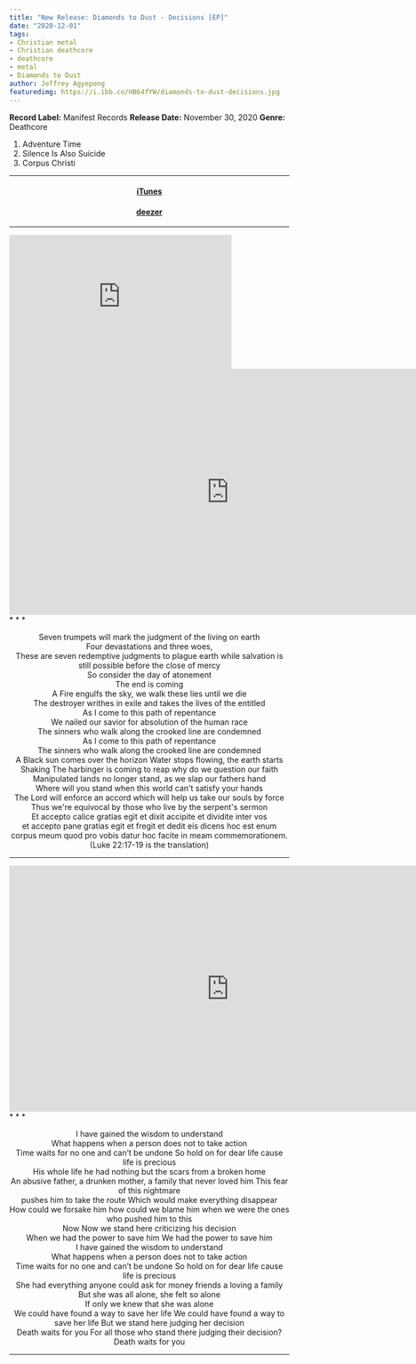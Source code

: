 ```yaml
---
title: "New Release: Diamonds to Dust - Decisions [EP]"
date: "2020-12-01"
tags:
- Christian metal
- Christian deathcore
- deathcore
- metal
- Diamonds to Dust
author: Jeffrey Agyepong
featuredimg: https://i.ibb.co/HB64fYW/diamonds-to-dust-decisions.jpg
---
```

**Record Label:** Manifest Records
**Release Date:** November 30, 2020
**Genre:** Deathcore

1. Adventure Time 
2. Silence Is Also Suicide
3. Corpus Christi


<hr>
<h4 style="text-align:center;"><a href="https://music.apple.com/gh/album/decisions-single/1539797556?uo=4&app=itunes&ct=684506&at=1001lbRT" alt="iTunes">iTunes</a></h4>

<h4 style="text-align:center;"><a href="https://www.deezer.com/us/album/185771532" alt="deezer">deezer</a></h4>

* * *

<iframe style="border: 0; width: 400px; height: 241px;" src="https://bandcamp.com/EmbeddedPlayer/album=4102972938/size=large/bgcol=ffffff/linkcol=0687f5/artwork=small/transparent=true/" seamless><a href="https://diamondstodust.bandcamp.com/album/decisions-ep">Decisions Ep by Diamonds to Dust</a></iframe>
<div class="video-container">
<iframe frameborder="0" scrolling="no" marginheight="0" marginwidth="0"width="788.54" height="443" type="text/html" src="https://www.youtube.com/embed/jQ0eJr8n3d0?autoplay=0&fs=0&iv_load_policy=3&showinfo=0&rel=0&cc_load_policy=0&start=0&end=0&origin=https://youtubeembedcode.com"><div><small><a href="https://youtubeembedcode.com/es/">youtubeembedcode es</a></small></div><div><small><a href="https://www.hostsearch.com/">ultimate Web traffic</a></small></div></iframe>
</div>
* * *
<p style="text-align:center;">
Seven trumpets will mark the judgment of the living on earth</br>
Four devastations and three woes, </br>
These are seven redemptive judgments to plague earth while salvation is still possible before the close of mercy </br>
So consider the day of atonement</br>
The end is coming</br>
A Fire engulfs the sky, we walk these lies until we die</br>
The destroyer writhes in exile and takes the lives of the entitled</br>
As I come to this path of repentance </br>
We nailed our savior for absolution of the human race</br>
The sinners who walk along the crooked line are condemned </br>
As I come to this path of repentance </br>
The sinners who walk along the crooked line are condemned </br>
A Black sun comes over the horizon Water stops flowing, the earth starts </br>
Shaking The harbinger is coming to reap why do we question our faith </br>
Manipulated lands no longer stand, as we slap our fathers hand </br>
Where will you stand when this world can't satisfy your hands </br>
The Lord will enforce an accord which will help us take our souls by force </br>
Thus we're equivocal by those who live by the serpent's sermon</br>
Et accepto calice gratias egit et dixit accipite et dividite inter vos</br>
et accepto pane gratias egit et fregit et dedit eis dicens hoc est enum corpus meum quod pro vobis datur hoc facite in meam commemorationem. (Luke 22:17-19 is the translation)</br></p>

* * *
<div class="video-container">
<iframe frameborder="0" scrolling="no" marginheight="0" marginwidth="0"width="788.54" height="443" type="text/html" src="https://www.youtube.com/embed/bAppBhXrboU?autoplay=0&fs=0&iv_load_policy=3&showinfo=0&rel=0&cc_load_policy=0&start=0&end=0&origin=https://youtubeembedcode.com"><div><small><a href="https://youtubeembedcode.com/pl/">youtubeembedcode.com/pl/</a></small></div><div><small><a href="http://tr3ndygirl.com/">Ultimate web Traffic</a></small></div></iframe>
</div>
* * *
<p style="text-align:center;">
I have gained the wisdom to understand </br>
What happens when a person does not to take action </br>
Time waits for no one and can’t be undone So hold on for dear life cause life is precious</br>
His whole life he had nothing but the scars from a broken home </br>
An abusive father, a drunken mother, a family that never loved him This fear of this nightmare</br> pushes him to take the route Which would make everything disappear</br>
How could we forsake him how could we blame him when we were the ones who pushed him to this</br>
Now Now we stand here criticizing his decision </br>
When we had the power to save him We had the power to save him</br>
I have gained the wisdom to understand </br>
What happens when a person does not to take action</br>
Time waits for no one and can’t be undone So hold on for dear life cause life is precious</br>
She had everything anyone could ask for money friends a loving a family </br>
But she was all alone, she felt so alone</br>
If only we knew that she was alone </br>
We could have found a way to save her life We could have found a way to save her life 
But we stand here judging her decision</br>
Death waits for you For all those who stand there judging their decision? Death waits for you</br>
</p>
<hr>

